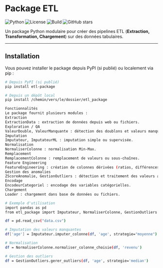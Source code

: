 

# Package ETL

![Python](https://img.shields.io/badge/python-3.10-blue?logo=python)
![License](https://img.shields.io/badge/license-MIT-green)
![Build](https://img.shields.io/badge/build-passing-brightgreen)
![GitHub stars](https://img.shields.io/github/stars/<votre-username>/<votre-repo>?style=social)

Un package Python modulaire pour créer des pipelines ETL (**Extraction, Transformation, Chargement**) sur des données tabulaires.

---

## Installation

Vous pouvez installer le package depuis PyPI (si publié) ou localement via pip :

```bash
# Depuis PyPI (si publié)
pip install etl-package

# Depuis un dépôt local
pip install /chemin/vers/le/dossier/etl_package

Fonctionnalités
Le package fournit plusieurs modules :
Extraction
ExtractionData : extraction de données depuis web ou fichiers.
Exploration / QA
ValeurDouble, ValeurManquante : détection des doublons et valeurs manquantes.
Imputation
Imputateur, ImputateurML : imputation simple ou supervisée.
Normalisation
NormaliserColonne : normalisation Min-Max.
Remplacement
RemplacementColonne : remplacement de valeurs ou sous-chaînes.
Feature Engineering
FeatureEngineering : création de colonnes dérivées (ratios, différences, moyennes glissantes…)
Gestion des anomalies
ZScoreAnomalie, GestionOutliers : détection et traitement des valeurs aberrantes.
Encodage
EncodeurCategoriel : encodage des variables catégorielles.
Chargement
Loader : chargement dans base de données ou fichiers.

# Exemple d'utilisation
import pandas as pd
from etl_package import Imputateur, NormaliserColonne, GestionOutliers

df = pd.read_csv("data.csv")

# Imputation des valeurs manquantes
df['age'] = Imputateur.imputer_colonne(df, 'age', strategie="moyenne")

# Normalisation
df = NormaliserColonne.normaliser_colonne_choisie(df, 'revenu')

# Gestion des outliers
df = GestionOutliers.gerer_outliers(df, 'age', strategie='median')
